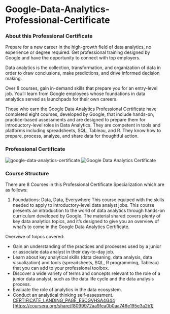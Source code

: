 # Google-Data-Analytics-Professional-Certificate
### About this Professional Certificate
Prepare for a new career in the high-growth field of data analytics, no experience or degree required. Get professional training designed by Google and have the opportunity to connect with top employers. 

Data analytics is the collection, transformation, and organization of data in order to draw conclusions, make predictions, and drive informed decision making. 

Over 8 courses, gain in-demand skills that prepare you for an entry-level job. You’ll learn from Google employees whose foundations in data analytics served as launchpads for their own careers.

Those who earn the Google Data Analytics Professional Certificate have completed eight courses, developed by Google, that include hands-on, practice-based assessments and are designed to prepare them for introductory-level roles in Data Analytics. They are competent in tools and platforms including spreadsheets, SQL, Tableau, and R. They know how to prepare, process, analyze, and share data for thoughtful action.


### Professional Certificate
![google-data-analytics-certificate](https://user-images.githubusercontent.com/64780138/146835846-ee66ebaa-b005-4aee-86a2-b36e3b47d5a0.png)
![Google Data Analytics Certificate](https://user-images.githubusercontent.com/64780138/146835988-34ebf8dc-053f-4df1-91a8-b293c7164b5e.png)


### Course Structure
There are 8 Courses in this Professional Certificate Specialization which are as follows:
1. Foundations: Data, Data, Everywhere
This course equiped with the skills needed to apply to introductory-level data analyst jobs. This course presents an introduction to the world of data analytics through hands-on curriculum developed by Google. The material shared covers plenty of key data analytics topics, and it’s designed to give you an overview of what’s to come in the Google Data Analytics Certificate.

Overviwe of toipcs covered:
- Gain an understanding of the practices and processes used by a junior or associate data analyst in their day-to-day job. 
- Learn about key analytical skills (data cleaning, data analysis, data visualization) and tools (spreadsheets, SQL, R programming, Tableau) that you can add to your professional toolbox. 
- Discover a wide variety of terms and concepts relevant to the role of a junior data analyst, such as the data life cycle and the data analysis process. 
- Evaluate the role of analytics in the data ecosystem. 
- Conduct an analytical thinking self-assessment. 
[CERTIFICATE_LANDING_PAGE_ESCGVHSA4G44](https://user-images.githubusercontent.com/64780138/146837051-0716720a-ffba-42f1-85cb-70c5be96b26b.jpg)
[https://coursera.org/share/f8099972aa9fea0b0aa746e195e3a2b1]
